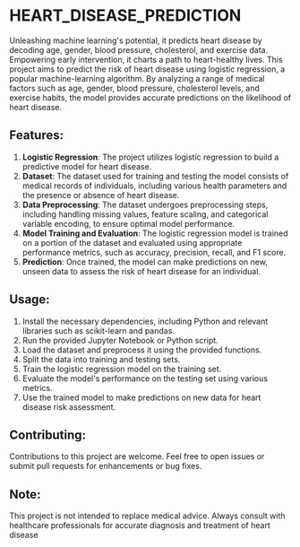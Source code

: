 # HEART_DISEASE_PREDICTION
Unleashing machine learning's potential, it predicts heart disease by decoding age, gender, blood pressure, cholesterol, and exercise data. Empowering early intervention, it charts a path to heart-healthy lives.
This project aims to predict the risk of heart disease using logistic regression, a popular machine-learning algorithm. By analyzing a range of medical factors such as age, gender, blood pressure, cholesterol levels, and exercise habits, the model provides accurate predictions on the likelihood of heart disease.

## Features:

1. **Logistic Regression**: The project utilizes logistic regression to build a predictive model for heart disease.
2. **Dataset**: The dataset used for training and testing the model consists of medical records of individuals, including various health parameters and the presence or absence of heart disease.
3. **Data Preprocessing**: The dataset undergoes preprocessing steps, including handling missing values, feature scaling, and categorical variable encoding, to ensure optimal model performance.
4. **Model Training and Evaluation**: The logistic regression model is trained on a portion of the dataset and evaluated using appropriate performance metrics, such as accuracy, precision, recall, and F1 score.
5. **Prediction**: Once trained, the model can make predictions on new, unseen data to assess the risk of heart disease for an individual.

## Usage:

1. Install the necessary dependencies, including Python and relevant libraries such as scikit-learn and pandas.
2. Run the provided Jupyter Notebook or Python script.
3. Load the dataset and preprocess it using the provided functions.
4. Split the data into training and testing sets.
5. Train the logistic regression model on the training set.
6. Evaluate the model's performance on the testing set using various metrics.
7. Use the trained model to make predictions on new data for heart disease risk assessment.

## Contributing:
Contributions to this project are welcome. Feel free to open issues or submit pull requests for enhancements or bug fixes.

## Note:
This project is not intended to replace medical advice. Always consult with healthcare professionals for accurate diagnosis and treatment of heart disease
